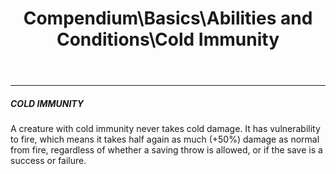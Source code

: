 ﻿---
lang: en
aliases: [Cold Immunity]
title: Compendium\Basics\Abilities and Conditions\Cold Immunity
tag: Abilities
---

---
##### COLD IMMUNITY

A creature with cold immunity never takes cold damage. It has vulnerability to fire, which means it takes half again as much (+50%) damage as normal from fire, regardless of whether a saving throw is allowed, or if the save is a success or failure.


<br><br>
---
